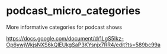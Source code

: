 # podcast_micro_categories
More informative categories for podcast shows

https://docs.google.com/document/d/1LgS5Ikz-Op6ywjWkjsNXS6kQlEUkgSaP3KYsnjx7RR4/edit?ts=589bc99a
